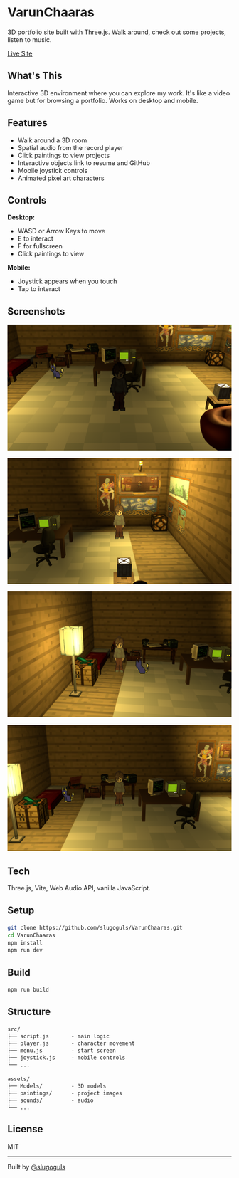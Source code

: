 # VarunChaaras

3D portfolio site built with Three.js. Walk around, check out some projects, listen to music.

[Live Site](https://varun-chaaras.vercel.app)

## What's This

Interactive 3D environment where you can explore my work. It's like a video game but for browsing a portfolio. Works on desktop and mobile.

## Features

- Walk around a 3D room
- Spatial audio from the record player
- Click paintings to view projects
- Interactive objects link to resume and GitHub
- Mobile joystick controls
- Animated pixel art characters

## Controls

**Desktop:**
- WASD or Arrow Keys to move
- E to interact
- F for fullscreen
- Click paintings to view

**Mobile:**
- Joystick appears when you touch
- Tap to interact

## Screenshots

![Main Room](./assets/s1.png)

![Interactions](./assets/s2.png)

![Gallery](./assets/s3.png)

![Menu](./assets/s4.png)

## Tech

Three.js, Vite, Web Audio API, vanilla JavaScript.

## Setup

```bash
git clone https://github.com/slugoguls/VarunChaaras.git
cd VarunChaaras
npm install
npm run dev
```

## Build

```bash
npm run build
```

## Structure

```
src/
├── script.js       - main logic
├── player.js       - character movement
├── menu.js         - start screen
├── joystick.js     - mobile controls
└── ...

assets/
├── Models/         - 3D models
├── paintings/      - project images
├── sounds/         - audio
└── ...
```

## License

MIT

---

Built by [@slugoguls](https://github.com/slugoguls)

